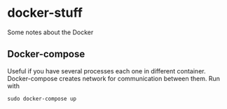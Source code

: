 # docker-stuff
Some notes about the Docker

## Docker-compose

Useful if you have several processes each one in different container. Docker-compose creates network for communication between them. Run with

```
sudo docker-compose up
```

